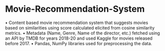 # Movie-Recommendation-System
• Content based movie recommendation system that suggests movies based on similarities using score calculated elicited from cosine similarity metrics.
• Metadata (Name, Genre, Name of the director, etc.) fetched using an API by TMDB for years 2018-20 and used Kaggle for movies released before 2017.
• Pandas, NumPy libraries used for preprocessing the data.
